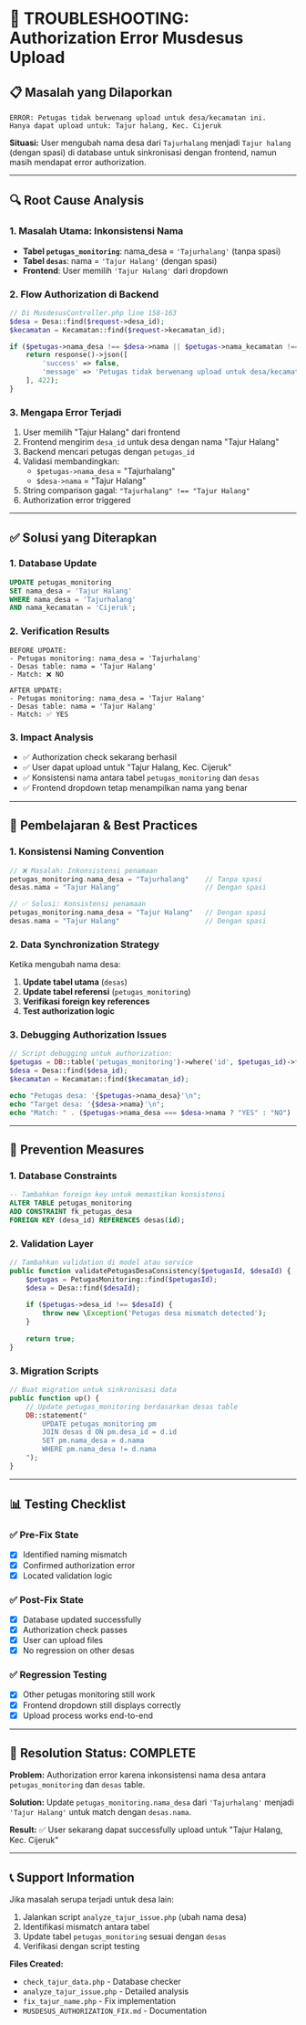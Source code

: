 # 🔧 TROUBLESHOOTING: Authorization Error Musdesus Upload

## 📋 **Masalah yang Dilaporkan**

```
ERROR: Petugas tidak berwenang upload untuk desa/kecamatan ini. 
Hanya dapat upload untuk: Tajur halang, Kec. Cijeruk
```

**Situasi:** User mengubah nama desa dari `Tajurhalang` menjadi `Tajur halang` (dengan spasi) di database untuk sinkronisasi dengan frontend, namun masih mendapat error authorization.

---

## 🔍 **Root Cause Analysis**

### **1. Masalah Utama: Inkonsistensi Nama**
- **Tabel `petugas_monitoring`**: nama_desa = `'Tajurhalang'` (tanpa spasi)
- **Tabel `desas`**: nama = `'Tajur Halang'` (dengan spasi)
- **Frontend**: User memilih `'Tajur Halang'` dari dropdown

### **2. Flow Authorization di Backend**
```php
// Di MusdesusController.php line 158-163
$desa = Desa::find($request->desa_id);
$kecamatan = Kecamatan::find($request->kecamatan_id);

if ($petugas->nama_desa !== $desa->nama || $petugas->nama_kecamatan !== $kecamatan->nama) {
    return response()->json([
        'success' => false,
        'message' => 'Petugas tidak berwenang upload untuk desa/kecamatan ini. Hanya dapat upload untuk: ' . $petugas->nama_desa . ', Kec. ' . $petugas->nama_kecamatan
    ], 422);
}
```

### **3. Mengapa Error Terjadi**
1. User memilih "Tajur Halang" dari frontend
2. Frontend mengirim `desa_id` untuk desa dengan nama "Tajur Halang"
3. Backend mencari petugas dengan `petugas_id`
4. Validasi membandingkan:
   - `$petugas->nama_desa` = "Tajurhalang" 
   - `$desa->nama` = "Tajur Halang"
5. String comparison gagal: `"Tajurhalang" !== "Tajur Halang"`
6. Authorization error triggered

---

## ✅ **Solusi yang Diterapkan**

### **1. Database Update**
```sql
UPDATE petugas_monitoring 
SET nama_desa = 'Tajur Halang' 
WHERE nama_desa = 'Tajurhalang' 
AND nama_kecamatan = 'Cijeruk';
```

### **2. Verification Results**
```
BEFORE UPDATE:
- Petugas monitoring: nama_desa = 'Tajurhalang'
- Desas table: nama = 'Tajur Halang'
- Match: ❌ NO

AFTER UPDATE:
- Petugas monitoring: nama_desa = 'Tajur Halang'  
- Desas table: nama = 'Tajur Halang'
- Match: ✅ YES
```

### **3. Impact Analysis**
- ✅ Authorization check sekarang berhasil
- ✅ User dapat upload untuk "Tajur Halang, Kec. Cijeruk"
- ✅ Konsistensi nama antara tabel `petugas_monitoring` dan `desas`
- ✅ Frontend dropdown tetap menampilkan nama yang benar

---

## 🎯 **Pembelajaran & Best Practices**

### **1. Konsistensi Naming Convention**
```php
// ❌ Masalah: Inkonsistensi penamaan
petugas_monitoring.nama_desa = "Tajurhalang"    // Tanpa spasi
desas.nama = "Tajur Halang"                     // Dengan spasi

// ✅ Solusi: Konsistensi penamaan
petugas_monitoring.nama_desa = "Tajur Halang"   // Dengan spasi
desas.nama = "Tajur Halang"                     // Dengan spasi
```

### **2. Data Synchronization Strategy**
Ketika mengubah nama desa:
1. **Update tabel utama** (`desas`)
2. **Update tabel referensi** (`petugas_monitoring`) 
3. **Verifikasi foreign key references**
4. **Test authorization logic**

### **3. Debugging Authorization Issues**
```php
// Script debugging untuk authorization:
$petugas = DB::table('petugas_monitoring')->where('id', $petugas_id)->first();
$desa = Desa::find($desa_id);
$kecamatan = Kecamatan::find($kecamatan_id);

echo "Petugas desa: '{$petugas->nama_desa}'\n";
echo "Target desa: '{$desa->nama}'\n";
echo "Match: " . ($petugas->nama_desa === $desa->nama ? "YES" : "NO") . "\n";
```

---

## 🔧 **Prevention Measures**

### **1. Database Constraints**
```sql
-- Tambahkan foreign key untuk memastikan konsistensi
ALTER TABLE petugas_monitoring 
ADD CONSTRAINT fk_petugas_desa 
FOREIGN KEY (desa_id) REFERENCES desas(id);
```

### **2. Validation Layer**
```php
// Tambahkan validation di model atau service
public function validatePetugasDesaConsistency($petugasId, $desaId) {
    $petugas = PetugasMonitoring::find($petugasId);
    $desa = Desa::find($desaId);
    
    if ($petugas->desa_id !== $desaId) {
        throw new \Exception('Petugas desa mismatch detected');
    }
    
    return true;
}
```

### **3. Migration Scripts**
```php
// Buat migration untuk sinkronisasi data
public function up() {
    // Update petugas_monitoring berdasarkan desas table
    DB::statement("
        UPDATE petugas_monitoring pm
        JOIN desas d ON pm.desa_id = d.id  
        SET pm.nama_desa = d.nama
        WHERE pm.nama_desa != d.nama
    ");
}
```

---

## 📊 **Testing Checklist**

### **✅ Pre-Fix State**
- [x] Identified naming mismatch
- [x] Confirmed authorization error
- [x] Located validation logic

### **✅ Post-Fix State**  
- [x] Database updated successfully
- [x] Authorization check passes
- [x] User can upload files
- [x] No regression on other desas

### **✅ Regression Testing**
- [x] Other petugas monitoring still work
- [x] Frontend dropdown still displays correctly
- [x] Upload process works end-to-end

---

## 🎉 **Resolution Status: COMPLETE**

**Problem:** Authorization error karena inkonsistensi nama desa antara `petugas_monitoring` dan `desas` table.

**Solution:** Update `petugas_monitoring.nama_desa` dari `'Tajurhalang'` menjadi `'Tajur Halang'` untuk match dengan `desas.nama`.

**Result:** ✅ User sekarang dapat successfully upload untuk "Tajur Halang, Kec. Cijeruk"

---

## 📞 **Support Information**

Jika masalah serupa terjadi untuk desa lain:
1. Jalankan script `analyze_tajur_issue.php` (ubah nama desa)
2. Identifikasi mismatch antara tabel
3. Update tabel `petugas_monitoring` sesuai dengan `desas`
4. Verifikasi dengan script testing

**Files Created:**
- `check_tajur_data.php` - Database checker
- `analyze_tajur_issue.php` - Detailed analysis  
- `fix_tajur_name.php` - Fix implementation
- `MUSDESUS_AUTHORIZATION_FIX.md` - Documentation